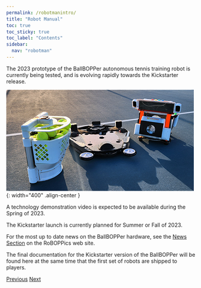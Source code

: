 ```yaml
---
permalink: /robotmanintro/
title: "Robot Manual"
toc: true
toc_sticky: true
toc_label: "Contents"
sidebar:
  nav: "robotman"
---
```


The 2023 prototype of the BallBOPPer autonomous tennis training robot is currently being tested, and is evolving rapidly towards the Kickstarter release.

![BallBOPPerSep Image](../assets/images/BallBOPPerSeparate003_500.png){: width="400" .align-center } 

A technology demonstration video is expected to be available during the Spring of 2023.

The Kickstarter launch is currently planned for Summer or Fall of 2023.

For the most up to date news on the BallBOPPer hardware, see the <a href="https://roboppics.com/blogs/news">News Section</a> on the RoBOPPics web site.

The final documentation for the Kickstarter version of the BallBOPPer will be found here at the same time that the first set of robots are shipped to players.

  <nav class="pagination">
      <a href="/BallBOPPer/appmancatalog/" class="pagination--pager" title="Catalog">Previous</a>
       <a href="/BallBOPPer/robotmanlauncher/" class="pagination--pager" title="Launcher">Next</a>
  </nav>
